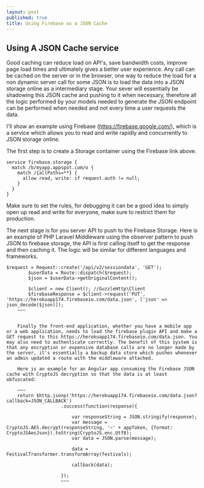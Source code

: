 ```yaml
---
layout: post
published: true
title: Using Firebase as a JSON Cache
---
```

## Using A JSON Cache service

Good caching can reduce load on API's, save bandwidth costs, improve page load times and ultimately gives a better user experience. Any call can be cached on the server or in the browser, one way to reduce the load for a non dynamic server call for some JSON is to load the data into a JSON storage online as a intermediary stage. Your sever will essentially be shadowing this JSON cache and pushing to it when necessary, therefore all the logic performed by your models needed to generate the JSON endpoint can be performed when needed and not every time a user requests the data. 

I'll show an example using Firebase (https://firebase.google.com/), which is a service which allows you to read and write rapidly and concurrently to JSON storage online. 

The first step is to create a Storage container using the Firebase link above. 

~~~
service firebase.storage {
  match /b/myapp.appspot.com/o {
    match /{allPaths=**} {
      allow read, write: if request.auth != null;
    }
  }
}
~~~

Make sure to set the rules, for debugging it can be a good idea to simply open up read and write for everyone, make sure to restrict them for production.

The next stage is for you server API to push to the Firebase Storage. Here is an example of PHP Laravel Middleware using the observer pattern to push JSON to firebase storage, the API is first calling itself to get the response and then caching it. The logic will be similar for different languages and frameworks.

~~~
$request = Request::create('/api/v2/sessiondata', 'GET');
        $userData = Route::dispatch($request);
        $json = $userData->getOriginalContent();

        $client = new Client(); //GuzzleHttp\Client
        $firebaseResponse = $client->request('PUT', 'https://herokuapp174.firebaseio.com/data.json', ['json' => json_decode($json)]);
    ~~~
    
    
    Finally the front-end application, whether you have a mobile app or a web application, needs to load the firebase plugin API and make a GET request to this https://herokuapp174.firebaseio.com/data.json. You may also need to authenticate correctly. The benefit of this system is that any encryption or expensive database calls are no longer made by the server, it's essentially a backup data store which pushes whenever an admin updated a route with the middleware attached.
    
    Here is an example for an Angular app consuming the Firebase JSON cache with CryptoJS decryption so that the data is at least obfuscated:
    
    ~~~
    return $http.jsonp('https://herokuapp174.firebaseio.com/data.json?callback=JSON_CALLBACK')
                    .success(function(response){

                        var responseString = JSON.stringify(response);
                        var message = CryptoJS.AES.decrypt(responseString, '~' + appToken, {format: CryptoJSAesJson}).toString(CryptoJS.enc.Utf8);
                        var data = JSON.parse(message);

                        data = FestivalTransformer.transformArray(festivals);

                        callback(data);

                    });
                    ~~~
    
